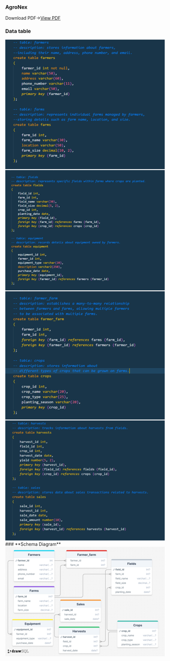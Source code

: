 ### **AgroNex**
Download PDF->[View PDF](AgroNex.pdf)

### **Data table**
<img src="./1.PNG" />

<img src="./3.PNG" />

<img src="./2.PNG" />

<img src="./4.PNG" />
### **Schema Diagram**

<img src="./drawSQL-image-export-2024-05-02.png" />
